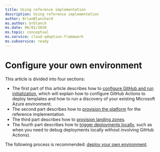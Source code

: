 ```yaml
---
title: Using reference implementation
description: Using reference implementation
author: BrianBlanchard
ms.author: brblanch
ms.date: 06/01/2020
ms.topic: conceptual
ms.service: cloud-adoption-framework
ms.subservice: ready
---
```


# Configure your own environment

This article is divided into four sections:

- The first part of this article describes how to [configure GitHub and run initialization](./Configure-run-initialization.md), which will explain how to configure GitHub Actions to deploy templates and how to run a discovery of your existing Microsoft Azure environment.
- The second part describes how to [provision the platform](./deploy-platform-infrastructure.md) for the reference implementation.
- The third part describes how to [provision landing zones](./deploy-landing-zone.md).
- The fourth part describes how to [trigger deployments locally](./trigger-local-deployment.md), such as when you need to debug deployments locally without involving GitHub Actions).

The following process is recommended: [deploy your own environment](../media/deploy-environment.png).
